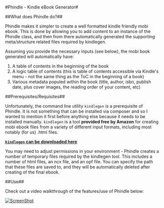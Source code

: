 #Phindle - Kindle eBook Generator#

##What does Phindle do?##

Phindle makes it simpler to create a well formatted kindle friendly mobi ebook. This is done by allowing you to add content to an instance of the Phindle class, and then from there automatically generated the supporting meta/structure related files required by kindlegen.

Assuming you provide the necessary inputs (see below), the mobi book generated will automatically have:

1) A table of contents in the beginning of the book
2) A logic table of contents (this is table of contents accessible via Kindle's menu - not the same thing as the ToC in the beginning of a book)
3) Various metadata populed within the book (title, author, isbn, publish date, plus cover images, the reading order of your content, etc)

##Prerequisites/Requisites##

Unfortunately, the command line utility `kindlegen` is a prerequisite of Phindle. It is not something that can be installed via composer and so I wanted to mention it first before anything else because it needs to be installed manually. `kindlegen` is a tool **provided free by Amazon** for creating mobi ebook files from a variety of different input formats, including most notably (for us) .html files.

[**`kindlegen` can be downloaded here**](http://www.amazon.com/gp/feature.html?docId=1000765211)

You may need to adjust permissions in your environment - Phindle creates a number of temporary files required by the kindlegen tool. This includes a number of html files, an ncx file, and an opf file. You can specify the path that these files are saved to, and they will be automatically deleted after creating of the final ebook.

##Use##

Check out a video walkthrough of the features/use of Phindle below:

[![ScreenShot](http://www.develpr.com/uploads/images/phindle_video_image.jpg)](https://www.youtube.com/watch?v=H-2a8ol7Fjo)



